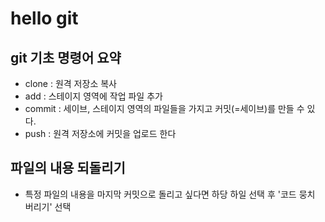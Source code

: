 # hello git

## git 기초 명령어 요약

- clone : 원격 저장소 복사
- add : 스테이지 영역에 작업 파일 추가
- commit : 세이브, 스테이지 영역의 파일들을 가지고 커밋(=세이브)를 만들 수 있다.
- push : 원격 저장소에 커밋을 업로드 한다

## 파일의 내용 되돌리기

- 특정 파일의 내용을 마지막 커밋으로 돌리고 싶다면 하당 하일 선택 후 '코드 뭉치 버리기' 선택
